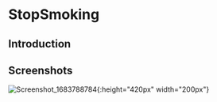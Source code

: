 # StopSmoking

## Introduction

## Screenshots
![Screenshot_1683788784](https://github.com/can-sevin/StopSmoking/assets/11235344/ad28b3f9-f2f5-4f77-aca9-a22477f581ec){:height="420px" width="200px"}
